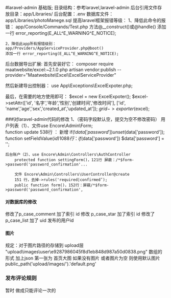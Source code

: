 #laravel-admin 基础版;
目录结构：参考laravel,laravel-admin
后台引用文件存放目录：app/Libraries/
后台配置：.env
数据库文件：app/Libraries/photoManege.sql
提高laravel框架报错等级：
	1、降低此命令的报错：
	app/Console/Commands/Test.php 方法@__construct()或@handle()
	添加一行 error_reporting(E_ALL^E_WARNING^E_NOTICE);

	2、降低此app所有报错级别：
	app/Providers/AppServiceProvider.php@boot() 
	添加一行 error_reporting(E_ALL^E_WARNING^E_NOTICE);


后台数据导出扩展:
首先安装好它：
composer require maatwebsite/excel:~2.1.0
php artisan vendor:publish --provider="Maatwebsite\Excel\ExcelServiceProvider"

然后新建导出控制器：
use App\Exceptions\ExcelExpoter.php;

最后，在需要的地方使用即可：
$excel = new ExcelExpoter();
$excel->setAttr(['id', '名字','年龄','性别','创建时间','修改时间'],
    ['id', 'name','age','sex','created_at','updated_at']);
$grid->exporter($excel);


###对laravel-admin代码的修改
1、（密码字段默认空，提交为空不修改密码） 
	用户列表（1）、文件use Encore\Admin\Form;       
		function update 538行 ： 新增 if(!$data['password']) unset($data['password']);
		function setFieldValue($id) 1088 行：if($data['password']) $data['password'] = '';

	后台账户（2）、use Encore\Admin\Controllers\AuthController
		protected function settingForm()，121行 屏蔽：/*$form->password('password_confirmation'...
		
		文件 Encore\Admin\Controllers\UserController@create
		151 行，去掉->rules('required|confirmed’);
		public function form()，152行：屏蔽/*$form->password('password_confirmation',

#### 对数据库的修改
修改了p_case_comment 加了索引 id 
修改 p_case_star 加了索引 id
修改了 p_case_list 加了 uid 发布的用户id

#### 图片
规定：对于图片路径的存储到 upload层 "upload\\images\\user\\e9287986045f8d1eb848d987a50d0838.png" 
数组的形式 加上json 第一张为 首页大图  如果没有图片 或者图片为空 则使用默认图片 public_path('upload/images/').'default.png'

### 发布评论规则
暂时 做成只能评论一次的


